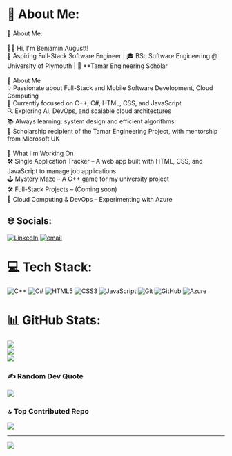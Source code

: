 # 💫 About Me:
💫 About Me:<br><br>👋🏾 Hi, I'm Benjamin Augustt!<br>🚀 Aspiring Full-Stack Software Engineer | 🎓 BSc Software Engineering @ University of Plymouth | 🔬 **Tamar Engineering Scholar<br><br>🔹 About Me<br>💡 Passionate about Full-Stack and Mobile Software Development, Cloud Computing<br>🎯 Currently focused on C++, C#, HTML, CSS, and JavaScript<br>🔍 Exploring AI, DevOps, and scalable cloud architectures<br>📚 Always learning: system design and efficient algorithms<br>💼 Scholarship recipient of the Tamar Engineering Project, with mentorship from Microsoft UK<br><br>🔹 What I'm Working On<br>🛠️ Single Application Tracker – A web app built with HTML, CSS, and JavaScript to manage job applications<br>🕹️ Mystery Maze – A C++ game for my university project<br>🛠️ Full-Stack Projects – (Coming soon)<br>🔎 Cloud Computing & DevOps – Experimenting with Azure


## 🌐 Socials:
[![LinkedIn](https://img.shields.io/badge/LinkedIn-%230077B5.svg?logo=linkedin&logoColor=white)](https://linkedin.com/in/benjamin-augustt-541576231/) [![email](https://img.shields.io/badge/Email-D14836?logo=gmail&logoColor=white)](mailto:benjaminaugustt02@gmail.com) 

# 💻 Tech Stack:
![C++](https://img.shields.io/badge/c++-%2300599C.svg?style=for-the-badge&logo=c%2B%2B&logoColor=white) ![C#](https://img.shields.io/badge/c%23-%23239120.svg?style=for-the-badge&logo=csharp&logoColor=white) ![HTML5](https://img.shields.io/badge/html5-%23E34F26.svg?style=for-the-badge&logo=html5&logoColor=white) ![CSS3](https://img.shields.io/badge/css3-%231572B6.svg?style=for-the-badge&logo=css3&logoColor=white) ![JavaScript](https://img.shields.io/badge/javascript-%23323330.svg?style=for-the-badge&logo=javascript&logoColor=%23F7DF1E) ![Git](https://img.shields.io/badge/git-%23F05033.svg?style=for-the-badge&logo=git&logoColor=white) ![GitHub](https://img.shields.io/badge/github-%23121011.svg?style=for-the-badge&logo=github&logoColor=white) ![Azure](https://img.shields.io/badge/azure-%230072C6.svg?style=for-the-badge&logo=microsoftazure&logoColor=white)
# 📊 GitHub Stats:
![](https://github-readme-stats.vercel.app/api?username=b143real&theme=highcontrast&hide_border=false&include_all_commits=true&count_private=false)<br/>
![](https://github-readme-streak-stats.herokuapp.com/?user=b143real&theme=highcontrast&hide_border=false)<br/>
![](https://github-readme-stats.vercel.app/api/top-langs/?username=b143real&theme=highcontrast&hide_border=false&include_all_commits=true&count_private=false&layout=compact)

### ✍️ Random Dev Quote
![](https://quotes-github-readme.vercel.app/api?type=horizontal&theme=light)

### 🔝 Top Contributed Repo
![](https://github-contributor-stats.vercel.app/api?username=b143real&limit=5&theme=highcontrast&combine_all_yearly_contributions=true)

---
[![](https://visitcount.itsvg.in/api?id=b143real&icon=4&color=13)](https://visitcount.itsvg.in)
